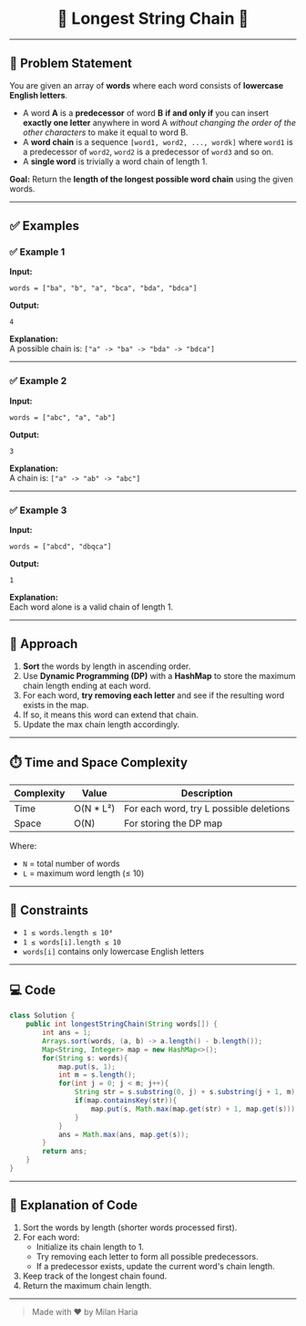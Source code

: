 <h1 align="center">🔗 Longest String Chain 🔗</h1>

---

## 📝 Problem Statement

You are given an array of **words** where each word consists of **lowercase English letters**.

- A word **A** is a **predecessor** of word **B** **if and only if** you can insert **exactly one letter** anywhere in word A *without changing the order of the other characters* to make it equal to word B.
- A **word chain** is a sequence `[word1, word2, ..., wordk]` where `word1` is a predecessor of `word2`, `word2` is a predecessor of `word3` and so on.
- A **single word** is trivially a word chain of length 1.

**Goal:** Return the **length of the longest possible word chain** using the given words.

---

## ✅ Examples

### ✅ Example 1

**Input:**  
```
words = ["ba", "b", "a", "bca", "bda", "bdca"]
```

**Output:**  
```
4
```

**Explanation:**  
A possible chain is: `["a" -> "ba" -> "bda" -> "bdca"]`

---

### ✅ Example 2

**Input:**  
```
words = ["abc", "a", "ab"]
```

**Output:**  
```
3
```

**Explanation:**  
A chain is: `["a" -> "ab" -> "abc"]`

---

### ✅ Example 3

**Input:**  
```
words = ["abcd", "dbqca"]
```

**Output:**  
```
1
```

**Explanation:**  
Each word alone is a valid chain of length 1.

---

## 🧠 Approach

1. **Sort** the words by length in ascending order.
2. Use **Dynamic Programming (DP)** with a **HashMap** to store the maximum chain length ending at each word.
3. For each word, **try removing each letter** and see if the resulting word exists in the map.
4. If so, it means this word can extend that chain.
5. Update the max chain length accordingly.

---

## ⏱️ Time and Space Complexity

| Complexity | Value      | Description                              |
|------------|------------|------------------------------------------|
| Time       | O(N * L²)  | For each word, try L possible deletions  |
| Space      | O(N)       | For storing the DP map                   |

Where:
- `N` = total number of words
- `L` = maximum word length (≤ 10)

---

## 🎯 Constraints

- `1 ≤ words.length ≤ 10⁴`
- `1 ≤ words[i].length ≤ 10`
- `words[i]` contains only lowercase English letters

---

## 💻 Code

```java
class Solution {
    public int longestStringChain(String words[]) {
        int ans = 1;
        Arrays.sort(words, (a, b) -> a.length() - b.length());
        Map<String, Integer> map = new HashMap<>();
        for(String s: words){
            map.put(s, 1);
            int m = s.length();
            for(int j = 0; j < m; j++){
                String str = s.substring(0, j) + s.substring(j + 1, m);
                if(map.containsKey(str)){
                    map.put(s, Math.max(map.get(str) + 1, map.get(s)));
                }
            }
            ans = Math.max(ans, map.get(s));
        }
        return ans;
    }
}
```

---

## 📝 Explanation of Code

1. Sort the words by length (shorter words processed first).
2. For each word:
   - Initialize its chain length to 1.
   - Try removing each letter to form all possible predecessors.
   - If a predecessor exists, update the current word's chain length.
3. Keep track of the longest chain found.
4. Return the maximum chain length.

---

> Made with ❤️ by Milan Haria
